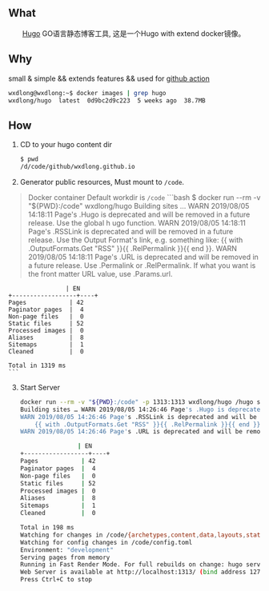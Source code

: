 ## What
　　[Hugo](!https://github.com/gohugoio/hugo) GO语言静态博客工具, 这是一个Hugo with extend docker镜像。

## Why
   small & simple && extends features && used for [github action](https://github.com/wxdlong/hugo-action)
```bash
wxdlong@wxdlong:~$ docker images | grep hugo
wxdlong/hugo  latest  0d9bc2d9c223  5 weeks ago  38.7MB
```

## How

1. CD to your hugo content dir
    ```bash
    $ pwd
    /d/code/github/wxdlong.github.io
    ```

2. Generator public resources, Must mount to `/code`. 
> Docker container Default workdir is `/code`
    ```bash
    $ docker run --rm -v "${PWD}:/code" wxdlong/hugo
    Building sites … WARN 2019/08/05 14:18:11 Page's .Hugo is deprecated and will be removed in a future release. Use the global h ugo function.
    WARN 2019/08/05 14:18:11 Page's .RSSLink is deprecated and will be removed in a future release. Use the Output Format's link, e.g. something like:
        {{ with .OutputFormats.Get "RSS" }}{{ .RelPermalink }}{{ end }}.
    WARN 2019/08/05 14:18:11 Page's .URL is deprecated and will be removed in a future release. Use .Permalink or .RelPermalink. If what you want is the front matter URL value, use .Params.url.

                    | EN
    +------------------+----+
    Pages            | 42
    Paginator pages  |  4
    Non-page files   |  0
    Static files     | 52
    Processed images |  0
    Aliases          |  8
    Sitemaps         |  1
    Cleaned          |  0

    Total in 1319 ms
    ```

3. Start Server
    ```bash
    docker run --rm -v "${PWD}:/code" -p 1313:1313 wxdlong/hugo /hugo server
    Building sites … WARN 2019/08/05 14:26:46 Page's .Hugo is deprecated and will be removed in a future release. Use the global hugo function.
    WARN 2019/08/05 14:26:46 Page's .RSSLink is deprecated and will be removed in a future release. Use the Output Format's link, e.g. something like:
        {{ with .OutputFormats.Get "RSS" }}{{ .RelPermalink }}{{ end }}.
    WARN 2019/08/05 14:26:46 Page's .URL is deprecated and will be removed in a future release. Use .Permalink or .RelPermalink. If what you want is the front matter URL value, use .Params.url.

                    | EN
    +------------------+----+
    Pages            | 42
    Paginator pages  |  4
    Non-page files   |  0
    Static files     | 52
    Processed images |  0
    Aliases          |  8
    Sitemaps         |  1
    Cleaned          |  0

    Total in 198 ms
    Watching for changes in /code/{archetypes,content,data,layouts,static,themes}
    Watching for config changes in /code/config.toml
    Environment: "development"
    Serving pages from memory
    Running in Fast Render Mode. For full rebuilds on change: hugo server --disableFastRender
    Web Server is available at http://localhost:1313/ (bind address 127.0.0.1)
    Press Ctrl+C to stop
    ```